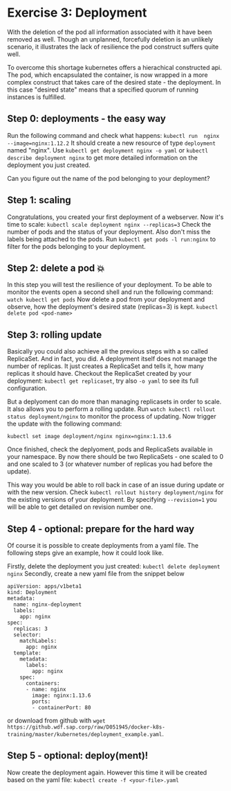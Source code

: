 # Exercise 3: Deployment
With the deletion of the pod all information associated with it have been removed as well. Though an unplanned, forcefully deletion is an unlikely scenario, it illustrates the lack of resilience the pod construct suffers quite well.

To overcome this shortage kubernetes offers a hierachical constructed api. The pod, which encapsulated the container, is now wrapped in a more complex construct that takes care of the desired state - the deployment. In this case "desired state" means that a specified quorum of running instances is fulfilled.


## Step 0: deployments - the easy way
Run the following command and check what happens:
`kubectl run  nginx --image=nginx:1.12.2`
It should create a new resource of type `deployment` named "nginx". Use `kubectl get deployment nginx -o yaml` or `kubectl describe deployment nginx` to get more detailed information on the deployment you just created.

Can you figure out the name of the pod belonging to your deployment?

## Step 1: scaling
Congratulations, you created your first deployment of a webserver. Now it's time to scale:
`kubectl scale deployment nginx --replicas=3`
Check the number of pods and the status of your deployment. Also don't miss the labels being attached to the pods. Run `kubectl get pods -l run:nginx` to filter for the pods belonging to your deployment.

## Step 2: delete a pod :boom:
In this step you will test the resilience of your deployment. To be able to monitor the events open a second shell and run the following command:
`watch kubectl get pods`
Now delete a pod from your deployment and observe, how the deployment's desired state (replicas=3) is kept.
`kubectl delete pod <pod-name>`

## Step 3: rolling update
Basically you could also achieve all the previous steps with a so called ReplicaSet. And in fact, you did. A deployment itself does not manage the number of replicas. It just creates a ReplicaSet and tells it, how many replicas it should have.
Checkout the ReplicaSet created by your deployment:
`kubectl get replicaset`, try also `-o yaml` to see its full configuration.

But a deplyoment can do more than managing replicasets in order to scale. It also allows you to perform a rolling update. Run `watch kubectl rollout status deployment/nginx` to monitor the process of updating. Now trigger the  update with the following command:

`kubectl set image deployment/nginx nginx=nginx:1.13.6`

Once finished, check the deplyoment, pods and ReplicaSets available in your namespace. By now there should be two ReplicaSets - one scaled to 0 and one scaled to 3 (or whatever number of replicas you had before the update).

This way you would be able to roll back in case of an issue during update or with the new version. Check `kubectl rollout history deployment/nginx` for the existing versions of your deployment. By specifying `--revision=1` you will be able to get detailed on revision number one.

## Step 4 - optional: prepare for the hard way
Of course it is possible to create deployments from a yaml file. The following steps give an example, how it could look like.

Firstly, delete the deployment you just created:
`kubectl delete deployment nginx`
Secondly, create a new yaml file from the snippet below
```
apiVersion: apps/v1beta1
kind: Deployment
metadata:
  name: nginx-deployment
  labels:
    app: nginx
spec:
  replicas: 3
  selector:
    matchLabels:
      app: nginx
  template:
    metadata:
      labels:
        app: nginx
    spec:
      containers:
      - name: nginx
        image: nginx:1.13.6
        ports:
        - containerPort: 80
```

or download from github with `wget https://github.wdf.sap.corp/raw/D051945/docker-k8s-training/master/kubernetes/deployment_example.yaml`.

## Step 5 - optional: deploy(ment)!
Now create the deployment again. However this time it will be created based on the yaml file:
`kubectl create -f <your-file>.yaml`
